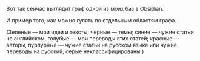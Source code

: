 Вот так сейчас выглядит граф одной из моих баз в Obsidian.  

И пример того, как можно гулять по отдельным областям графа.

(Зеленые — мои идеи и тексты; черные — темы; синие — чужие статьи на английском, голубые — мои переводы этих статей; красные — авторы, пурпурные — чужие статьи на русском языке или чужие переводы на русский; серые неклассифицированы.)